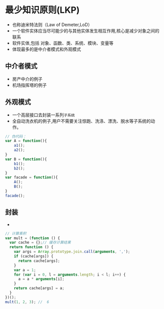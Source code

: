 # 最少知识原则(LKP)

- 也称迪米特法则（Law of Demeter,LoD）
- 一个软件实体应当尽可能少的与其他实体发生相互作用,核心是减少对象之间的联系
- 软件实体,包括 对象、函数、类、系统、模块、变量等
- 体现最多的是中介者模式和外观模式

## 中介者模式

- 房产中介的例子
- 机场指挥塔的例子

## 外观模式

- 一个高层接口去封装一系列`子系统`
- 全自动洗衣机的例子,用户不需要关注惊跑、洗涤、漂洗、脱水等子系统的动作。

```js
// 伪代码：
var A = function(){ 
    a1(); 
    a2(); 
} 
var B = function(){ 
    b1(); 
    b2(); 
} 
var facade = function(){ 
    A(); 
    B(); 
} 
facade();

```

## 封装

-

```js
// 计算乘积
var mult = (function () {
  var cache = {};// 缓存计算结果
  return function () {
    var args = Array.prototype.join.call(arguments, ',');
    if (cache[args]) {
      return cache[args];
    }
    var a = 1;
    for (var i = 0, l = arguments.length; i < l; i++) {
      a = a * arguments[i];
    }
    return cache[args] = a;
  }
})();
mult(1, 2, 3); //  6

```
